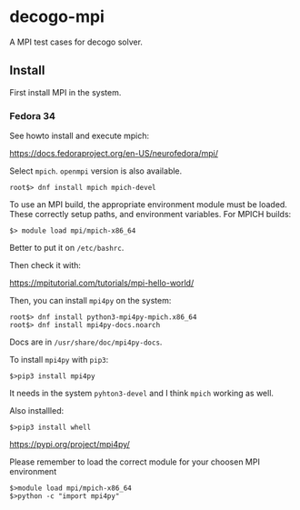 # decogo-mpi
A MPI test cases for decogo solver.

## Install

First install MPI in the system.

### Fedora 34
See howto install and execute mpich:

https://docs.fedoraproject.org/en-US/neurofedora/mpi/

Select `mpich`. `openmpi` version is also available.

	root$> dnf install mpich mpich-devel

To use an MPI build, the appropriate environment module must be loaded. These correctly setup paths, and environment variables. For MPICH builds:

	$> module load mpi/mpich-x86_64

Better to put it on `/etc/bashrc`.

Then check it with:

https://mpitutorial.com/tutorials/mpi-hello-world/

Then, you can install `mpi4py` on the system:

	root$> dnf install python3-mpi4py-mpich.x86_64
	root$> dnf install mpi4py-docs.noarch
	
Docs are in `/usr/share/doc/mpi4py-docs`.

To install `mpi4py` with `pip3`:

	$>pip3 install mpi4py
	
It needs in the system `pyhton3-devel` and I think `mpich` working as well.

Also installled:

	$>pip3 install whell 

https://pypi.org/project/mpi4py/

Please remember to load the correct module for your choosen MPI environment

	$>module load mpi/mpich-x86_64
	$>python -c "import mpi4py"
